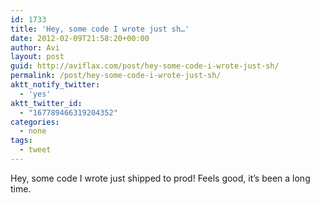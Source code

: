 ```yaml
---
id: 1733
title: 'Hey, some code I wrote just sh…'
date: 2012-02-09T21:58:20+00:00
author: Avi
layout: post
guid: http://aviflax.com/post/hey-some-code-i-wrote-just-sh/
permalink: /post/hey-some-code-i-wrote-just-sh/
aktt_notify_twitter:
  - 'yes'
aktt_twitter_id:
  - "167789466319204352"
categories:
  - none
tags:
  - tweet
---
```

Hey, some code I wrote just shipped to prod! Feels good, it’s been a long time.